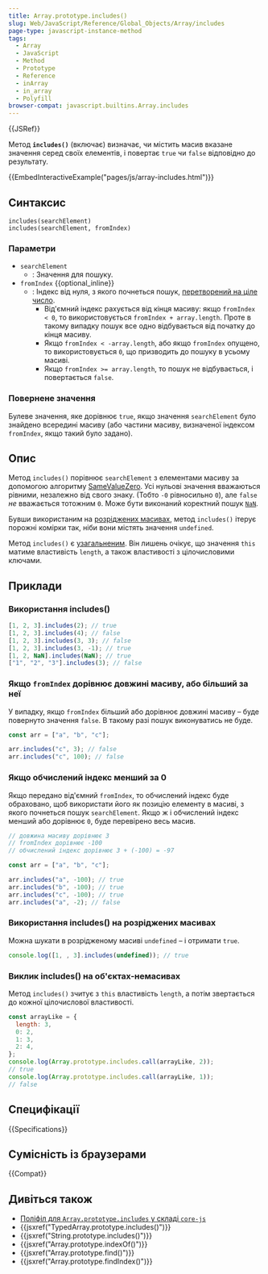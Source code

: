 ```yaml
---
title: Array.prototype.includes()
slug: Web/JavaScript/Reference/Global_Objects/Array/includes
page-type: javascript-instance-method
tags:
  - Array
  - JavaScript
  - Method
  - Prototype
  - Reference
  - inArray
  - in_array
  - Polyfill
browser-compat: javascript.builtins.Array.includes
---
```


{{JSRef}}

Метод **`includes()`** (включає) визначає, чи містить масив вказане значення серед своїх елементів, і повертає `true` чи `false` відповідно до результату.

{{EmbedInteractiveExample("pages/js/array-includes.html")}}

## Синтаксис

```js-nolint
includes(searchElement)
includes(searchElement, fromIndex)
```

### Параметри

- `searchElement`
  - : Значення для пошуку.
- `fromIndex` {{optional_inline}}
  - : Індекс від нуля, з якого почнеться пошук, [перетворений на ціле число](/uk/docs/Web/JavaScript/Reference/Global_Objects/Number#peretvorennia-na-tsile).
    - Від'ємний індекс рахується від кінця масиву: якщо `fromIndex < 0`, то використовується `fromIndex + array.length`. Проте в такому випадку пошук все одно відбувається від початку до кінця масиву.
    - Якщо `fromIndex < -array.length`, або якщо `fromIndex` опущено, то використовується `0`, що призводить до пошуку в усьому масиві.
    - Якщо `fromIndex >= array.length`, то пошук не відбувається, і повертається `false`.

### Повернене значення

Булеве значення, яке дорівнює `true`, якщо значення `searchElement` було знайдено всередині масиву (або частини масиву, визначеної індексом `fromIndex`, якщо такий було задано).

## Опис

Метод `includes()` порівнює `searchElement` з елементами масиву за допомогою алгоритму [SameValueZero](/uk/docs/Web/JavaScript/Reference/Operators/Strict_equality). Усі нульові значення вважаються рівними, незалежно від свого знаку. (Тобто `-0` рівносильно `0`), але `false` _не_ вважається тотожним `0`. Може бути виконаний коректний пошук [`NaN`](/uk/docs/Web/JavaScript/Reference/Global_Objects/NaN).

Бувши використаним на [розріджених масивах](/uk/docs/Web/JavaScript/Guide/Indexed_collections#rozridzheni-masyvy), метод `includes()` ітерує порожні комірки так, ніби вони містять значення `undefined`.

Метод `includes()` є [узагальненим](/uk/docs/Web/JavaScript/Reference/Global_Objects/Array#uzahalneni-metody-masyvu). Він лишень очікує, що значення `this` матиме властивість `length`, а також властивості з цілочисловими ключами.

## Приклади

### Використання includes()

```js
[1, 2, 3].includes(2); // true
[1, 2, 3].includes(4); // false
[1, 2, 3].includes(3, 3); // false
[1, 2, 3].includes(3, -1); // true
[1, 2, NaN].includes(NaN); // true
["1", "2", "3"].includes(3); // false
```

### Якщо `fromIndex` дорівнює довжині масиву, або більший за неї

У випадку, якщо `fromIndex` більший або дорівнює довжині масиву – буде повернуто значення `false`. В такому разі пошук виконуватись не буде.

```js
const arr = ["a", "b", "c"];

arr.includes("c", 3); // false
arr.includes("c", 100); // false
```

### Якщо обчислений індекс менший за 0

Якщо передано від'ємний `fromIndex`, то обчислений індекс буде обраховано, щоб використати його як позицію елементу в масиві, з якого почнеться пошук `searchElement`. Якщо ж і обчислений індекс менший або дорівнює `0`, буде перевірено весь масив.

```js
// довжина масиву дорівнює 3
// fromIndex дорівнює -100
// обчислений індекс дорівнює 3 + (-100) = -97

const arr = ["a", "b", "c"];

arr.includes("a", -100); // true
arr.includes("b", -100); // true
arr.includes("c", -100); // true
arr.includes("a", -2); // false
```

### Використання includes() на розріджених масивах

Можна шукати в розрідженому масиві `undefined` – і отримати `true`.

```js
console.log([1, , 3].includes(undefined)); // true
```

### Виклик includes() на об'єктах-немасивах

Метод `includes()` зчитує з `this` властивість `length`, а потім звертається до кожної цілочислової властивості.

```js
const arrayLike = {
  length: 3,
  0: 2,
  1: 3,
  2: 4,
};
console.log(Array.prototype.includes.call(arrayLike, 2));
// true
console.log(Array.prototype.includes.call(arrayLike, 1));
// false
```

## Специфікації

{{Specifications}}

## Сумісність із браузерами

{{Compat}}

## Дивіться також

- [Поліфіл для `Array.prototype.includes` у складі `core-js`](https://github.com/zloirock/core-js#ecmascript-array)
- {{jsxref("TypedArray.prototype.includes()")}}
- {{jsxref("String.prototype.includes()")}}
- {{jsxref("Array.prototype.indexOf()")}}
- {{jsxref("Array.prototype.find()")}}
- {{jsxref("Array.prototype.findIndex()")}}
